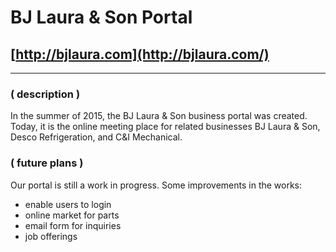 # BJ Laura & Son Portal
## [http://bjlaura.com](http://bjlaura.com/)

*****

### \( description \)

In the summer of 2015, the BJ Laura & Son business portal was created.  Today, it is the online meeting place for related businesses BJ Laura & Son, Desco Refrigeration, and C&I Mechanical.

### \( future plans \)

Our portal is still a work in progress.  Some improvements in the works:
+	enable users to login
+	online market for parts
+ email form for inquiries
+	job offerings
